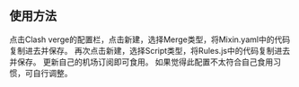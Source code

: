 ## 使用方法
点击Clash verge的配置栏，点击新建，选择Merge类型，将Mixin.yaml中的代码复制进去并保存。
再次点击新建，选择Script类型，将Rules.js中的代码复制进去并保存。
更新自己的机场订阅即可食用。
如果觉得此配置不太符合自己食用习惯，可自行调整。

